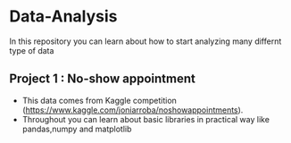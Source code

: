 # Data-Analysis 

In this repository you can learn about how to start analyzing many differnt type of data 


## Project 1 : No-show appointment 
- This data comes from Kaggle competition (https://www.kaggle.com/joniarroba/noshowappointments).
- Throughout you can learn about basic libraries in practical way like pandas,numpy and matplotlib


